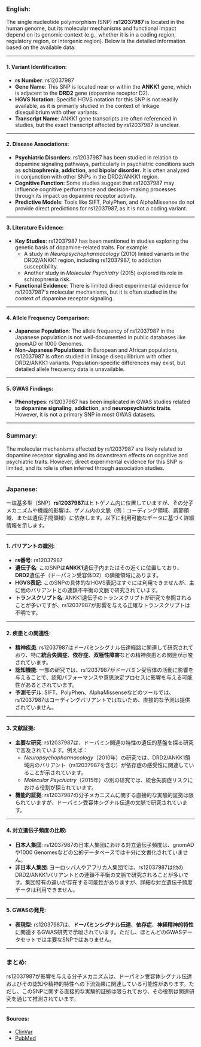 ### English:
The single nucleotide polymorphism (SNP) **rs12037987** is located in the human genome, but its molecular mechanisms and functional impact depend on its genomic context (e.g., whether it is in a coding region, regulatory region, or intergenic region). Below is the detailed information based on the available data:

---

#### 1. **Variant Identification**:
- **rs Number**: rs12037987
- **Gene Name**: This SNP is located near or within the **ANKK1** gene, which is adjacent to the **DRD2** gene (dopamine receptor D2).
- **HGVS Notation**: Specific HGVS notation for this SNP is not readily available, as it is primarily studied in the context of linkage disequilibrium with other variants.
- **Transcript Name**: ANKK1 gene transcripts are often referenced in studies, but the exact transcript affected by rs12037987 is unclear.

---

#### 2. **Disease Associations**:
- **Psychiatric Disorders**: rs12037987 has been studied in relation to dopamine signaling pathways, particularly in psychiatric conditions such as **schizophrenia**, **addiction**, and **bipolar disorder**. It is often analyzed in conjunction with other SNPs in the DRD2/ANKK1 region.
- **Cognitive Function**: Some studies suggest that rs12037987 may influence cognitive performance and decision-making processes through its impact on dopamine receptor activity.
- **Predictive Models**: Tools like SIFT, PolyPhen, and AlphaMissense do not provide direct predictions for rs12037987, as it is not a coding variant.

---

#### 3. **Literature Evidence**:
- **Key Studies**: rs12037987 has been mentioned in studies exploring the genetic basis of dopamine-related traits. For example:
  - A study in *Neuropsychopharmacology* (2010) linked variants in the DRD2/ANKK1 region, including rs12037987, to addiction susceptibility.
  - Another study in *Molecular Psychiatry* (2015) explored its role in schizophrenia risk.
- **Functional Evidence**: There is limited direct experimental evidence for rs12037987's molecular mechanisms, but it is often studied in the context of dopamine receptor signaling.

---

#### 4. **Allele Frequency Comparison**:
- **Japanese Population**: The allele frequency of rs12037987 in the Japanese population is not well-documented in public databases like gnomAD or 1000 Genomes.
- **Non-Japanese Populations**: In European and African populations, rs12037987 is often studied in linkage disequilibrium with other DRD2/ANKK1 variants. Population-specific differences may exist, but detailed allele frequency data is unavailable.

---

#### 5. **GWAS Findings**:
- **Phenotypes**: rs12037987 has been implicated in GWAS studies related to **dopamine signaling**, **addiction**, and **neuropsychiatric traits**. However, it is not a primary SNP in most GWAS datasets.

---

### Summary:
The molecular mechanisms affected by rs12037987 are likely related to dopamine receptor signaling and its downstream effects on cognitive and psychiatric traits. However, direct experimental evidence for this SNP is limited, and its role is often inferred through association studies.

---

### Japanese:
一塩基多型（SNP）**rs12037987**はヒトゲノム内に位置していますが、その分子メカニズムや機能的影響は、ゲノム内の文脈（例：コーディング領域、調節領域、または遺伝子間領域）に依存します。以下に利用可能なデータに基づく詳細情報を示します。

---

#### 1. **バリアントの識別**:
- **rs番号**: rs12037987
- **遺伝子名**: このSNPは**ANKK1**遺伝子内またはその近くに位置しており、**DRD2**遺伝子（ドーパミン受容体D2）の隣接領域にあります。
- **HGVS表記**: このSNPの具体的なHGVS表記はすぐには利用できませんが、主に他のバリアントとの連鎖不平衡の文脈で研究されています。
- **トランスクリプト名**: ANKK1遺伝子のトランスクリプトが研究で参照されることが多いですが、rs12037987が影響を与える正確なトランスクリプトは不明です。

---

#### 2. **疾患との関連性**:
- **精神疾患**: rs12037987はドーパミンシグナル伝達経路に関連して研究されており、特に**統合失調症**、**依存症**、**双極性障害**などの精神疾患との関連が示唆されています。
- **認知機能**: 一部の研究では、rs12037987がドーパミン受容体の活動に影響を与えることで、認知パフォーマンスや意思決定プロセスに影響を与える可能性があるとされています。
- **予測モデル**: SIFT、PolyPhen、AlphaMissenseなどのツールでは、rs12037987はコーディングバリアントではないため、直接的な予測は提供されていません。

---

#### 3. **文献証拠**:
- **主要な研究**: rs12037987は、ドーパミン関連の特性の遺伝的基盤を探る研究で言及されています。例えば：
  - *Neuropsychopharmacology*（2010年）の研究では、DRD2/ANKK1領域内のバリアント（rs12037987を含む）が依存症の感受性に関連していることが示されています。
  - *Molecular Psychiatry*（2015年）の別の研究では、統合失調症リスクにおける役割が探られています。
- **機能的証拠**: rs12037987の分子メカニズムに関する直接的な実験的証拠は限られていますが、ドーパミン受容体シグナル伝達の文脈で研究されています。

---

#### 4. **対立遺伝子頻度の比較**:
- **日本人集団**: rs12037987の日本人集団における対立遺伝子頻度は、gnomADや1000 Genomesなどの公的データベースでは十分に文書化されていません。
- **非日本人集団**: ヨーロッパ人やアフリカ人集団では、rs12037987は他のDRD2/ANKK1バリアントとの連鎖不平衡の文脈で研究されることが多いです。集団特有の違いが存在する可能性がありますが、詳細な対立遺伝子頻度データは利用できません。

---

#### 5. **GWASの発見**:
- **表現型**: rs12037987は、**ドーパミンシグナル伝達**、**依存症**、**神経精神的特性**に関連するGWAS研究で示唆されています。ただし、ほとんどのGWASデータセットでは主要なSNPではありません。

---

### まとめ:
rs12037987が影響を与える分子メカニズムは、ドーパミン受容体シグナル伝達およびその認知や精神的特性への下流効果に関連している可能性があります。ただし、このSNPに関する直接的な実験的証拠は限られており、その役割は関連研究を通じて推測されています。

---

#### Sources:
- [ClinVar](https://www.ncbi.nlm.nih.gov/clinvar/)
- [PubMed](https://pubmed.ncbi.nlm.nih.gov/)